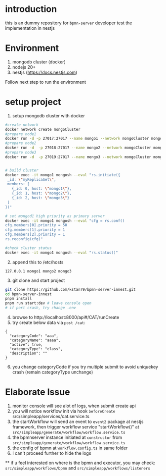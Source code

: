 # introduction
this is an dummy repository for `bpmn-server` developer test the implementation in nestjs

# Environment
1. mongodb cluster (docker)
2. nodejs 20+
3. nestjs (https://docs.nestjs.com)

Follow next step to run the environment


# setup project
1. setup mongodb cluster with docker
```bash
#create network
docker network create mongoCluster
#prepare node1
docker run -d -p 27017:27017 --name mongo1 --network mongoCluster mongo:6 mongod --replSet myReplicaSet --bind_ip localhost,mongo1
#prepare node2
docker run -d  -p 27018:27017 --name mongo2 --network mongoCluster mongo:6 mongod --replSet myReplicaSet --bind_ip localhost,mongo2
#prepare node3
docker run -d  -p 27019:27017 --name mongo3 --network mongoCluster mongo:6 mongod --replSet myReplicaSet --bind_ip localhost,mongo3


# build cluster
docker exec -it mongo1 mongosh --eval "rs.initiate({
 _id: \"myReplicaSet\",
 members: [
   {_id: 0, host: \"mongo1\"},
   {_id: 1, host: \"mongo2\"},
   {_id: 2, host: \"mongo3\"}
 ]
})"

# set mongod1 high priority as primary server
docker exec -it mongo1 mongosh --eval "cfg = rs.conf()
cfg.members[0].priority = 50
cfg.members[1].priority = 1
cfg.members[2].priority = 1
rs.reconfig(cfg)"

#check cluster status
docker exec -it mongo1 mongosh --eval "rs.status()"
```
2. append this to /etc/hosts
```
127.0.0.1 mongo1 mongo2 mongo3
````
3. git clone and start project
```bash
git clone https://github.com/kstan79/bpmn-server-innest.git
cd bpmn-server-innest
pnpm install 
pnpm run start:dev # leave console open
# if port crash, try change .env
```
4. browse to http://localhost:8000/api#/CAT/runCreate
5. try create below data via `post /cat`:
```
{
  "categoryCode": "aaa",
  "categoryName": "aaaa", 
  "active": true,
  "categoryType": "class",  
  "description": ""
}
```
6. you change categoryCode if you try multiple submit to avoid uniquekey crash (remain categoryType unchange)


# Elaborate Issue
1. monitor console will see alot of logs, when submit create api
2. you will notice workflow init via hook `beforeCreate` src/simpleapp/services/cat.service.ts
3. the startWorkflow will send an event to `event2` package at nestjs framework, then trigger workflow service "startWorkflow()" at `src/simpleapp/generate/workflow/workflow.service.ts`
4. the bpmnserver instance initiated at `constructor` from `src/simpleapp/generate/workflow/workflow.service.ts`
5. the config of bpmn at `workflow.config.ts` in same folder
6. I can't proceed further to hide the logs

** if u feel interested on where is the bpmn and executor, you may check:
  `src/simpleapp/workflows/bpmn` and `src/simpleapp/workflows/listeners`

